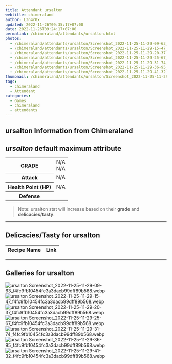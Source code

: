 ```yaml
---
title: Attendant ursalton
webtitle: chimeraland
author: L3n4r0x
updated: 2022-11-26T09:35:17+07:00
date: 2022-11-26T09:24:17+07:00
permalink: /chimeraland/attendants/ursalton.html
photos:
  - /chimeraland/attendants/ursalton/Screenshot_2022-11-25-11-29-09-63_f4fc9fb10454fc3a3dacb99dff89b568.webp
  - /chimeraland/attendants/ursalton/Screenshot_2022-11-25-11-29-15-47_f4fc9fb10454fc3a3dacb99dff89b568.webp
  - /chimeraland/attendants/ursalton/Screenshot_2022-11-25-11-29-20-37_f4fc9fb10454fc3a3dacb99dff89b568.webp
  - /chimeraland/attendants/ursalton/Screenshot_2022-11-25-11-29-25-67_f4fc9fb10454fc3a3dacb99dff89b568.webp
  - /chimeraland/attendants/ursalton/Screenshot_2022-11-25-11-29-31-74_f4fc9fb10454fc3a3dacb99dff89b568.webp
  - /chimeraland/attendants/ursalton/Screenshot_2022-11-25-11-29-36-95_f4fc9fb10454fc3a3dacb99dff89b568.webp
  - /chimeraland/attendants/ursalton/Screenshot_2022-11-25-11-29-41-32_f4fc9fb10454fc3a3dacb99dff89b568.webp
thumbnail: /chimeraland/attendants/ursalton/Screenshot_2022-11-25-11-29-09-63_f4fc9fb10454fc3a3dacb99dff89b568.webp
tags:
  - chimeraland
  - Attendant
categories:
  - Games
  - chimeraland
  - attendants
---
```


<link
  rel="stylesheet"
  href="https://rawcdn.githack.com/dimaslanjaka/Web-Manajemen/870a349/css/bootstrap-5-3-0-alpha3-wrapper.css"
/>
<section id="bootstrap-wrapper">
  <h2>ursalton Information from Chimeraland</h2>
  <h2 id="attribute"><i>ursalton</i> default maximum attribute</h2>
  <div class="row">
    <div class="col mb-2">
      <div class="card bg-dark text-light">
        <div class="card-body">
          <table>
            <tr>
              <th>GRADE</th>
              <td>N/A <br />N/A</td>
            </tr>
            <tr>
              <th>Attack</th>
              <td>N/A</td>
            </tr>
            <tr>
              <th>Health Point (HP)</th>
              <td>N/A</td>
            </tr>
            <tr>
              <th>Defense</th>
              <td></td>
            </tr>
          </table>
        </div>
      </div>
    </div>
  </div>
  <blockquote>
    Note: ursalton stat will increase based on their <b>grade</b> and
    <b>delicacies/tasty</b>.
  </blockquote>
  <hr />
  <h2 id="delicacies">Delicacies/Tasty for ursalton</h2>
  <div class="card">
    <div class="card-body">
      <div class="table-responsive">
        <table class="table table-striped table-dark">
          <thead>
            <tr>
              <th>Recipe Name</th>
              <th>Link</th>
            </tr>
          </thead>
          <tbody></tbody>
        </table>
      </div>
    </div>
  </div>
  <hr />
  <div id="gallery">
    <h2>Galleries for ursalton</h2>
    <div class="row">
      <div class="col-lg-6 col-12">
        <img
          src="https://www.webmanajemen.com/chimeraland/attendants/ursalton/Screenshot_2022-11-25-11-29-09-63_f4fc9fb10454fc3a3dacb99dff89b568.webp"
          alt="ursalton Screenshot_2022-11-25-11-29-09-63_f4fc9fb10454fc3a3dacb99dff89b568.webp"
        />
      </div>
      <div class="col-lg-6 col-12">
        <img
          src="https://www.webmanajemen.com/chimeraland/attendants/ursalton/Screenshot_2022-11-25-11-29-15-47_f4fc9fb10454fc3a3dacb99dff89b568.webp"
          alt="ursalton Screenshot_2022-11-25-11-29-15-47_f4fc9fb10454fc3a3dacb99dff89b568.webp"
        />
      </div>
      <div class="col-lg-6 col-12">
        <img
          src="https://www.webmanajemen.com/chimeraland/attendants/ursalton/Screenshot_2022-11-25-11-29-20-37_f4fc9fb10454fc3a3dacb99dff89b568.webp"
          alt="ursalton Screenshot_2022-11-25-11-29-20-37_f4fc9fb10454fc3a3dacb99dff89b568.webp"
        />
      </div>
      <div class="col-lg-6 col-12">
        <img
          src="https://www.webmanajemen.com/chimeraland/attendants/ursalton/Screenshot_2022-11-25-11-29-25-67_f4fc9fb10454fc3a3dacb99dff89b568.webp"
          alt="ursalton Screenshot_2022-11-25-11-29-25-67_f4fc9fb10454fc3a3dacb99dff89b568.webp"
        />
      </div>
      <div class="col-lg-6 col-12">
        <img
          src="https://www.webmanajemen.com/chimeraland/attendants/ursalton/Screenshot_2022-11-25-11-29-31-74_f4fc9fb10454fc3a3dacb99dff89b568.webp"
          alt="ursalton Screenshot_2022-11-25-11-29-31-74_f4fc9fb10454fc3a3dacb99dff89b568.webp"
        />
      </div>
      <div class="col-lg-6 col-12">
        <img
          src="https://www.webmanajemen.com/chimeraland/attendants/ursalton/Screenshot_2022-11-25-11-29-36-95_f4fc9fb10454fc3a3dacb99dff89b568.webp"
          alt="ursalton Screenshot_2022-11-25-11-29-36-95_f4fc9fb10454fc3a3dacb99dff89b568.webp"
        />
      </div>
      <div class="col-lg-6 col-12">
        <img
          src="https://www.webmanajemen.com/chimeraland/attendants/ursalton/Screenshot_2022-11-25-11-29-41-32_f4fc9fb10454fc3a3dacb99dff89b568.webp"
          alt="ursalton Screenshot_2022-11-25-11-29-41-32_f4fc9fb10454fc3a3dacb99dff89b568.webp"
        />
      </div>
    </div>
  </div>
</section>